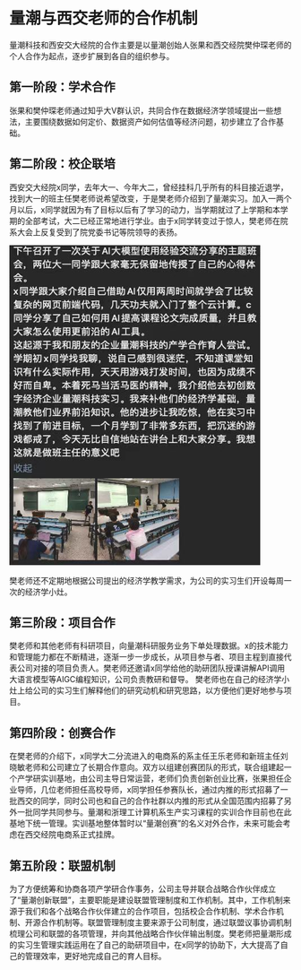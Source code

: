 # 量潮与西交老师的合作机制
量潮科技和西安交大经院的合作主要是以量潮创始人张果和西交经院樊仲琛老师的个人合作为起点，逐步扩展到各自的组织参与。

## 第一阶段：学术合作
张果和樊仲琛老师通过知乎大V群认识，共同合作在数据经济学领域提出一些想法，主要围绕数据如何定价、数据资产如何估值等经济问题，初步建立了合作基础。

## 第二阶段：校企联培
西安交大经院x同学，去年大一、今年大二，曾经挂科几乎所有的科目接近退学，找到大一的班主任樊老师说希望改变，于是樊老师介绍到了量潮实习。加入一两个月以后，x同学就因为有了目标以后有了学习的动力，当学期就过了上学期和本学期的全部考试，大二已经正常地进行学业。由于x同学转变过于惊人，樊老师在院系大会上反复受到了院党委书记等院领导的表扬。

![图：樊仲琛老师朋友圈原文](image/xjtu.jpg)

樊老师还不定期地根据公司提出的经济学教学需求，为公司的实习生们开设每周一次的经济学小灶。
## 第三阶段：项目合作
樊老师和其他老师有科研项目，向量潮科研服务业务下单处理数据。x的技术能力和管理能力都在不断精进，逐渐一步一步成长，从项目参与者、项目主程到直接代表公司对接的项目负责人。樊老师还邀请x同学给他的助研团队授课讲解API调用大语言模型等AIGC编程知识，公司负责教研和督导。
樊老师也在自己的经济学小灶上给公司的实习生们解释他们的研究动机和研究思路，以方便他们更好地参与项目。
## 第四阶段：创赛合作
在樊老师的介绍下，x同学大二分流进入的电商系的系主任王乐老师和新班主任刘晓敏老师和公司建立了长期合作意向。双方以组建创赛团队的形式，联合组建起一个产学研实训基地，由公司主导日常运营，老师们负责创新创业比赛，张果担任企业导师，几位老师担任高校导师，x同学担任参赛队长，通过内推的形式招募了一批西交的同学，同时公司也和自己的合作社群以内推的形式从全国范围内招募了另外一批同学共同参与。量潮和浙理工计算机系生产实习课程的实训合作目前也在此基地下统一管理。实训基地整体暂时以“量潮创赛”的名义对外合作，未来可能会考虑在西交经院电商系正式挂牌。
## 第五阶段：联盟机制
为了方便统筹和协商各项产学研合作事务，公司主导并联合战略合作伙伴成立了“量潮创新联盟”，主要职能是建设联盟管理制度和工作机制。其中，工作机制来源于我们和各个战略合作伙伴建立的合作项目，包括校企合作机制、学术合作机制、开源合作机制等。联盟管理制度主要来源于公司制度，通过联盟议事协调机制梳理公司和联盟的各项管理，并向其他战略合作伙伴输出制度。樊老师把量潮形成的实习生管理实践运用在了自己的助研项目中，在x同学的协助下，大大提高了自己的管理效率，更好地完成自己的育人目标。

